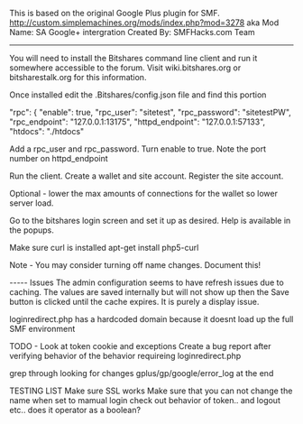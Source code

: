 This is based on the original Google Plus plugin for SMF.
http://custom.simplemachines.org/mods/index.php?mod=3278
aka 
Mod Name: SA Google+ intergration
Created By: SMFHacks.com Team 

------

You will need to install the Bitshares command line client and run it somewhere accessible to the forum.
Visit wiki.bitshares.org or bitsharestalk.org for this information.

Once installed edit the .Bitshares/config.json file and find this portion

  "rpc": {
    "enable": true,
    "rpc_user": "sitetest",
    "rpc_password": "sitetestPW",
    "rpc_endpoint": "127.0.0.1:13175",
    "httpd_endpoint": "127.0.0.1:57133",
    "htdocs": "./htdocs"

Add a rpc_user and rpc_password.  Turn enable to true.  Note the port number on httpd_endpoint

Run the client. Create a wallet and site account. Register the site account.

Optional - lower the max amounts of connections for the wallet so lower server load.

Go to the bitshares login screen and set it up as desired.  Help is available in the popups.

Make sure curl is installed 
apt-get install php5-curl

Note - You may consider turning off name changes.  Document this!

----- Issues 
The admin configuration seems to have refresh issues due to caching.  The values are saved internally but will not show up then the Save button is clicked until the cache expires. It is purely a display issue.

loginredirect.php has a hardcoded domain because it doesnt load up the full SMF environment


TODO -
Look at token cookie and exceptions
Create a bug report after verifying behavior of the behavior requireing loginredirect.php

grep through looking for changes
gplus/gp/google/error_log at the end

TESTING LIST
Make sure SSL works
Make sure that you can not change the name when set to mamual login	
check out behavior of token.. and logout etc.. does it operator as a boolean?